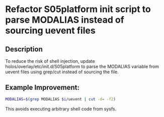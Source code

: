 # Refactor S05platform init script to parse MODALIAS instead of sourcing uevent files

## Description
To reduce the risk of shell injection, update holos/overlay/etc/init.d/S05platform to parse the MODALIAS variable from uevent files using grep/cut instead of sourcing the file. 

## Example Improvement:
```bash
MODALIAS=$(grep MODALIAS $i/uevent | cut -d= -f2)
```
This avoids executing arbitrary shell code from sysfs.